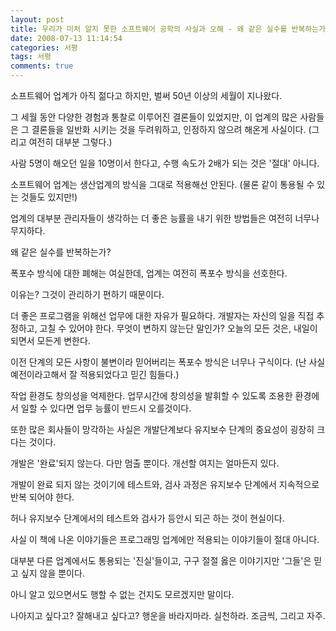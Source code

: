 ```yaml
---
layout: post
title: 우리가 미처 알지 못한 소프트웨어 공학의 사실과 오해 - 왜 같은 실수를 반복하는가?
date: 2008-07-13 11:14:54
categories: 서평
tags: 서평
comments: true
---
```


소프트웨어 업계가 아직 젊다고 하지만, 벌써 50년 이상의 세월이 지나왔다.

그 세월 동안 다양한 경험과 통찰로 이루어진 결론들이 있었지만, 이 업계의 많은 사람들은 그 결론들을 일반화 시키는 것을 두려워하고, 인정하지 않으려 해온게 사실이다. (그리고 여전히 대부분 그렇다.)

사람 5명이 해오던 일을 10명이서 한다고, 수행 속도가 2배가 되는 것은 '절대' 아니다.

소프트웨어 업계는 생산업계의 방식을 그대로 적용해선 안된다. (물론 같이 통용될 수 있는 것들도 있지만!)

업계의 대부분 관리자들이 생각하는 더 좋은 능률을 내기 위한 방법들은 여전히 너무나 무지하다.

왜 같은 실수를 반복하는가?

폭포수 방식에 대한 폐해는 여실한데, 업계는 여전히 폭포수 방식을 선호한다.

이유는? 그것이 관리하기 편하기 때문이다.

더 좋은 프로그램을 위해선 업무에 대한 자유가 필요하다. 개발자는 자신의 일을 직접 추정하고, 고칠 수 있어야 한다. 무엇이 변하지 않는단 말인가? 오늘의 모든 것은, 내일이 되면서 모든게 변한다.

이전 단계의 모든 사항이 불변이라 믿어버리는 폭포수 방식은 너무나 구식이다. (난 사실 예전이라고해서 잘 적용되었다고 믿긴 힘들다.)

작업 환경도 창의성을 억제한다. 업무시간에 창의성을 발휘할 수 있도록 조용한 환경에서 일할 수 있다면 업무 능률이 반드시 오를것이다.

또한 많은 회사들이 망각하는 사실은 개발단계보다 유지보수 단계의 중요성이 굉장히 크다는 것이다.

개발은 '완료'되지 않는다. 다만 멈출 뿐이다. 개선할 여지는 얼마든지 있다.

개발이 완료 되지 않는 것이기에 테스트와, 검사 과정은 유지보수 단계에서 지속적으로 반복 되어야 한다.

허나 유지보수 단계에서의 테스트와 검사가 등안시 되곤 하는 것이 현실이다.


사실 이 책에 나온 이야기들은 프로그래밍 업계에만 적용되는 이야기들이 절대 아니다.

대부분 다른 업계에서도 통용되는 '진실'들이고, 구구 절절 옳은 이야기지만 '그들'은 믿고 싶지 않을 뿐이다.

아니 알고 있으면서도 행할 수 없는 건지도 모르겠지만 말이다.

나아지고 싶다고? 잘해내고 싶다고? 행운을 바라지마라. 실천하라. 조금씩, 그리고 자주.
